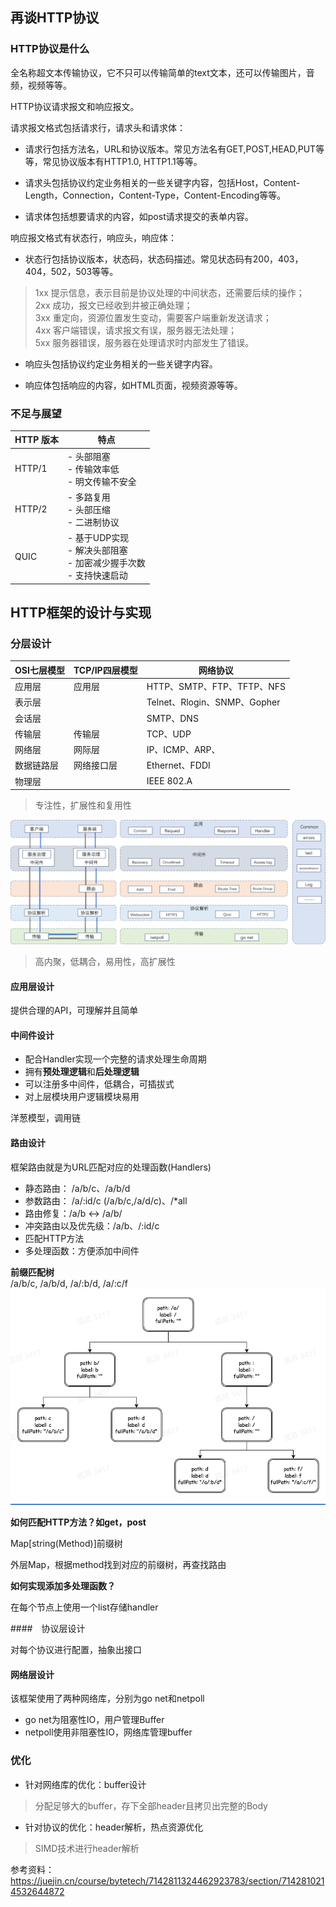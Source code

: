 ## 再谈HTTP协议

### HTTP协议是什么

全名称超文本传输协议，它不只可以传输简单的text文本，还可以传输图片，音频，视频等等。  

HTTP协议请求报文和响应报文。  

请求报文格式包括请求行，请求头和请求体：  

* 请求行包括方法名，URL和协议版本。常见方法名有GET,POST,HEAD,PUT等等，常见协议版本有HTTP1.0, HTTP1.1等等。  

* 请求头包括协议约定业务相关的一些关键字内容，包括Host，Content-Length，Connection，Content-Type，Content-Encoding等等。  

* 请求体包括想要请求的内容，如post请求提交的表单内容。  

响应报文格式有状态行，响应头，响应体：    

* 状态行包括协议版本，状态码，状态码描述。常见状态码有200，403，404，502，503等等。  
> 1xx 提示信息，表示目前是协议处理的中间状态，还需要后续的操作；  
2xx 成功，报文已经收到并被正确处理；  
3xx 重定向，资源位置发生变动，需要客户端重新发送请求；  
4xx 客户端错误，请求报文有误，服务器无法处理；  
5xx 服务器错误，服务器在处理请求时内部发生了错误。  

* 响应头包括协议约定业务相关的一些关键字内容。  

* 响应体包括响应的内容，如HTML页面，视频资源等等。  

### 不足与展望  

| HTTP 版本 | 特点                                                      |
|-----------|----------------------------------------------------------|
| HTTP/1   | - 头部阻塞<br>- 传输效率低<br>- 明文传输不安全           |
| HTTP/2   | - 多路复用<br>- 头部压缩<br>- 二进制协议                   |
| QUIC     | - 基于UDP实现<br>- 解决头部阻塞<br>- 加密减少握手次数<br>- 支持快速启动  |

## HTTP框架的设计与实现

### 分层设计

| OSI七层模型   | TCP/IP四层模型 | 网络协议        |
|--------------|---------------|----------------|
| 应用层        | 应用层        | HTTP、SMTP、FTP、TFTP、NFS |
| 表示层        |               | Telnet、Rlogin、SNMP、Gopher               |
| 会话层        |               | SMTP、DNS               |
| 传输层        | 传输层        | TCP、UDP       |
| 网络层        | 网际层        | IP、ICMP、ARP、       |
| 数据链路层    | 网络接口层    | Ethernet、FDDI       |
| 物理层        |               | IEEE 802.A               |

> 专注性，扩展性和复用性

![框架分层设计](./imgs/http%E6%A1%86%E6%9E%B6%E4%BF%AE%E7%82%BC%E4%B9%8B%E9%81%93-%E5%88%86%E5%B1%82%E8%AE%BE%E8%AE%A1.png)  
> 高内聚，低耦合，易用性，高扩展性  

#### 应用层设计

提供合理的API，可理解并且简单  

#### 中间件设计  

* 配合Handler实现一个完整的请求处理生命周期
* 拥有**预处理逻辑**和**后处理逻辑**
* 可以注册多中间件，低耦合，可插拔式
* 对上层模块用户逻辑模块易用  

洋葱模型，调用链  

#### 路由设计

框架路由就是为URL匹配对应的处理函数(Handlers)  

* 静态路由： /a/b/c、/a/b/d
* 参数路由： /a/:id/c (/a/b/c,/a/d/c)、/*all
* 路由修复：/a/b <-> /a/b/
* 冲突路由以及优先级：/a/b、/:id/c
* 匹配HTTP方法
* 多处理函数：方便添加中间件

**前缀匹配树**    
/a/b/c, /a/b/d, /a/:b/d, /a/:c/f  
![前缀匹配树](./imgs/QQ截图20230608135958.png) 

**如何匹配HTTP方法？如get，post**

Map[string(Method)]前缀树  

外层Map，根据method找到对应的前缀树，再查找路由  

**如何实现添加多处理函数？**  

在每个节点上使用一个list存储handler  

####　协议层设计

对每个协议进行配置，抽象出接口　　

#### 网络层设计  

该框架使用了两种网络库，分别为go net和netpoll

* go net为阻塞性IO，用户管理Buffer  
* netpoll使用非阻塞性IO，网络库管理buffer

### 优化

* 针对网络库的优化：buffer设计
> 分配足够大的buffer，存下全部header且拷贝出完整的Body  

* 针对协议的优化：header解析，热点资源优化
> SIMD技术进行header解析

参考资料：
https://juejin.cn/course/bytetech/7142811324462923783/section/7142810214532644872